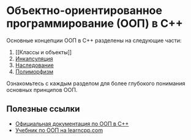 
# Объектно-ориентированное программирование (ООП) в C++

Основные концепции ООП в C++ разделены на следующие части:

1. [[Классы и объекты]]
2. [Инкапсуляция](Инкапсуляция.md)
3. [Наследование](Наследование.md)
4. [Полиморфизм](Полиморфизм.md)

Ознакомьтесь с каждым разделом для более глубокого понимания основных принципов ООП.
## Полезные ссылки

- [Официальная документация по ООП в C++](https://en.cppreference.com/w/cpp/language/object)
- [Учебник по ООП на learncpp.com](https://www.learncpp.com/cpp-tutorial/object-oriented-programming-in-cpp/)